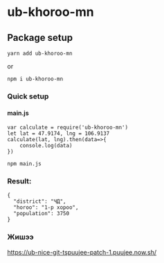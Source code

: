 # ub-khoroo-mn

## Package setup
```
yarn add ub-khoroo-mn
```
or
```
npm i ub-khoroo-mn
```

### Quick setup 
#### main.js
```
var calculate = require('ub-khoroo-mn')
let lat = 47.9174, lng = 106.9137
calculate(lat, lng).then(data=>{
    console.log(data)
})

```

```
npm main.js
```
### Result:
```
{
  "district": "ЧД",
  "horoo": "1-р хороо",
  "population": 3750
}
```
###  Жишээ

https://ub-nice-git-tspuujee-patch-1.puujee.now.sh/